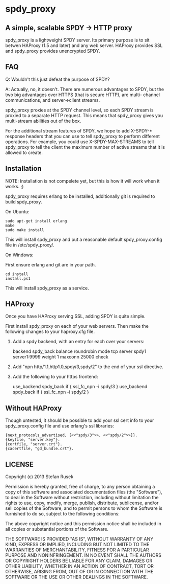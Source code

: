 spdy_proxy
==========

A simple, scalable SPDY -> HTTP proxy
-------------------------------------

spdy_proxy is a lightweight SPDY server. Its primary purpose is to sit
betwen HAProxy (1.5 and later) and any web server. HAProxy provides
SSL and spdy_proxy provides unencrypted SPDY.

FAQ
---

Q: Wouldn't this just defeat the purpose of SPDY?

A: Actually, no, it doesn't. There are numerous advantages to SPDY, but
the two big advantages over HTTPS (that is secure HTTP), are multi-
channel communications, and server->client streams.

spdy_proxy proxies at the SPDY channel level, so each SPDY stream is
proxied to a separate HTTP request. This means that spdy_proxy gives
you multi-stream abilities out of the box.

For the additional stream features of SPDY, we hope to add X-SPDY-*
response headers that you can use to tell spdy_proxy to perform
different operations. For example, you could use X-SPDY-MAX-STREAMS
to tell spdy_proxy to tell the client the maximum number of active
streams that it is allowed to create.

Installation
------------

NOTE: Installation is not compelete yet, but this is how it will work
when it works. ;)

spdy_proxy requires erlang to be installed, additionally git is
required to build spdy_proxy.

On Ubuntu:

    sudo apt-get install erlang
    make
    sudo make install

This will install spdy_proxy and put a reasonable default
spdy_proxy.config file in /etc/spdy_proxy/.

On Windows:

First ensure erlang and git are in your path.

    cd install
    install.ps1

This will install spdy_proxy as a service.

HAProxy
-------

Once you have HAProxy serving SSL, adding SPDY is quite simple.

First install spdy_proxy on each of your web servers. Then make the
following changes to your haproxy.cfg file.

1. Add a spdy backend, with an entry for each over your servers:

    backend spdy_back
        balance roundrobin
        mode tcp
        server spdy1 server1:9999 weight 1 maxconn 25000 check

2. Add "npn http/1.1,http1.0,spdy/3,spdy/2" to the end of your ssl
directive.

3. Add the following to your https frontend:

    use_backend spdy_back if { ssl_fc_npn -i spdy/3 }
    use_backend spdy_back if { ssl_fc_npn -i spdy/2 }

Without HAProxy
---------------

Though untested, it should be possible to add your ssl cert info to
your spdy_proxy.config file and use erlang's ssl libraries:

    {next_protocols_advertised, [<<"spdy/3">>, <<"spdy/2">>]}.
    {keyfile, "server.key"}.
    {certfile, "server.crt"}.
    {cacertfile, "gd_bundle.crt"}.
    
LICENSE
-------

Copyright (c) 2013 Stefan Rusek

Permission is hereby granted, free of charge, to any person obtaining a copy
of this software and associated documentation files (the "Software"), to deal
in the Software without restriction, including without limitation the rights
to use, copy, modify, merge, publish, distribute, sublicense, and/or sell
copies of the Software, and to permit persons to whom the Software is
furnished to do so, subject to the following conditions:

The above copyright notice and this permission notice shall be included in
all copies or substantial portions of the Software.

THE SOFTWARE IS PROVIDED "AS IS", WITHOUT WARRANTY OF ANY KIND, EXPRESS OR
IMPLIED, INCLUDING BUT NOT LIMITED TO THE WARRANTIES OF MERCHANTABILITY,
FITNESS FOR A PARTICULAR PURPOSE AND NONINFRINGEMENT. IN NO EVENT SHALL THE
AUTHORS OR COPYRIGHT HOLDERS BE LIABLE FOR ANY CLAIM, DAMAGES OR OTHER
LIABILITY, WHETHER IN AN ACTION OF CONTRACT, TORT OR OTHERWISE, ARISING FROM,
OUT OF OR IN CONNECTION WITH THE SOFTWARE OR THE USE OR OTHER DEALINGS IN
THE SOFTWARE.
